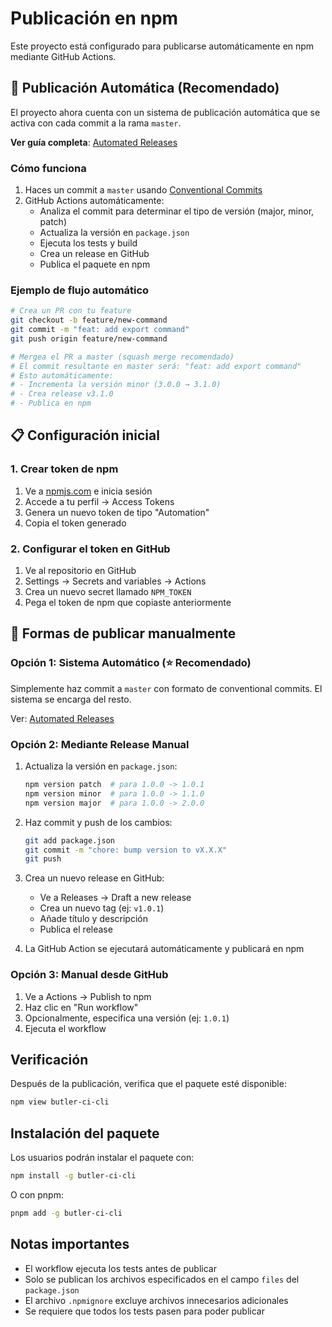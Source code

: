 # Publicación en npm

Este proyecto está configurado para publicarse automáticamente en npm mediante GitHub Actions.

## 🤖 Publicación Automática (Recomendado)

El proyecto ahora cuenta con un sistema de publicación automática que se activa con cada commit a la rama `master`. 

**Ver guía completa**: [Automated Releases](AUTOMATED_RELEASES.md)

### Cómo funciona

1. Haces un commit a `master` usando [Conventional Commits](https://www.conventionalcommits.org/)
2. GitHub Actions automáticamente:
   - Analiza el commit para determinar el tipo de versión (major, minor, patch)
   - Actualiza la versión en `package.json`
   - Ejecuta los tests y build
   - Crea un release en GitHub
   - Publica el paquete en npm

### Ejemplo de flujo automático

```bash
# Crea un PR con tu feature
git checkout -b feature/new-command
git commit -m "feat: add export command"
git push origin feature/new-command

# Mergea el PR a master (squash merge recomendado)
# El commit resultante en master será: "feat: add export command"
# Esto automáticamente:
# - Incrementa la versión minor (3.0.0 → 3.1.0)
# - Crea release v3.1.0
# - Publica en npm
```

## 📋 Configuración inicial

### 1. Crear token de npm

1. Ve a [npmjs.com](https://www.npmjs.com/) e inicia sesión
2. Accede a tu perfil → Access Tokens
3. Genera un nuevo token de tipo "Automation"
4. Copia el token generado

### 2. Configurar el token en GitHub

1. Ve al repositorio en GitHub
2. Settings → Secrets and variables → Actions
3. Crea un nuevo secret llamado `NPM_TOKEN`
4. Pega el token de npm que copiaste anteriormente

## 🔧 Formas de publicar manualmente

### Opción 1: Sistema Automático (⭐ Recomendado)

Simplemente haz commit a `master` con formato de conventional commits. El sistema se encarga del resto.

Ver: [Automated Releases](AUTOMATED_RELEASES.md)

### Opción 2: Mediante Release Manual

1. Actualiza la versión en `package.json`:
   ```bash
   npm version patch  # para 1.0.0 -> 1.0.1
   npm version minor  # para 1.0.0 -> 1.1.0
   npm version major  # para 1.0.0 -> 2.0.0
   ```

2. Haz commit y push de los cambios:
   ```bash
   git add package.json
   git commit -m "chore: bump version to vX.X.X"
   git push
   ```

3. Crea un nuevo release en GitHub:
   - Ve a Releases → Draft a new release
   - Crea un nuevo tag (ej: `v1.0.1`)
   - Añade título y descripción
   - Publica el release

4. La GitHub Action se ejecutará automáticamente y publicará en npm

### Opción 3: Manual desde GitHub

1. Ve a Actions → Publish to npm
2. Haz clic en "Run workflow"
3. Opcionalmente, especifica una versión (ej: `1.0.1`)
4. Ejecuta el workflow

## Verificación

Después de la publicación, verifica que el paquete esté disponible:

```bash
npm view butler-ci-cli
```

## Instalación del paquete

Los usuarios podrán instalar el paquete con:

```bash
npm install -g butler-ci-cli
```

O con pnpm:

```bash
pnpm add -g butler-ci-cli
```

## Notas importantes

- El workflow ejecuta los tests antes de publicar
- Solo se publican los archivos especificados en el campo `files` del `package.json`
- El archivo `.npmignore` excluye archivos innecesarios adicionales
- Se requiere que todos los tests pasen para poder publicar
